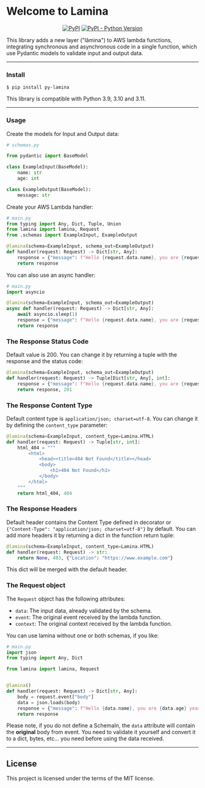 # Welcome to Lamina

<p align="center">
<a href="https://pypi.org/project/py-lamina/" target="_blank">
<img alt="PyPI" src="https://img.shields.io/pypi/v/py-lamina"/></a>
<a href="https://www.python.org" target="_blank">
<img alt="PyPI - Python Version" src="https://img.shields.io/pypi/pyversions/py-lamina"/>
</a>
</p>

This library adds a new layer ("lâmina") to AWS lambda functions, integrating synchronous and asynchronous code in a
single function, which use Pydantic models to validate input and output data.

---

### Install

```shell
$ pip install py-lamina
```

This library is compatible with Python 3.9, 3.10 and 3.11.

---

### Usage

Create the models for Input and Output data:

```python
# schemas.py

from pydantic import BaseModel

class ExampleInput(BaseModel):
    name: str
    age: int

class ExampleOutput(BaseModel):
    message: str
```

Create your AWS Lambda handler:

```python
# main.py
from typing import Any, Dict, Tuple, Union
from lamina import lamina, Request
from .schemas import ExampleInput, ExampleOutput

@lamina(schema=ExampleInput, schema_out=ExampleOutput)
def handler(request: Request) -> Dict[str, Any]:
    response = {"message": f"Hello {request.data.name}, you are {request.data.age} years old!"}
    return response
```

You can also use an async handler:

```python
# main.py
import asyncio

@lamina(schema=ExampleInput, schema_out=ExampleOutput)
async def handler(request: Request) -> Dict[str, Any]:
    await asyncio.sleep(1)
    response = {"message": f"Hello {request.data.name}, you are {request.data.age} years old!"}
    return response
```

### The Response Status Code
Default value is 200. You can change it by returning a tuple with the response and the status code:

```python
@lamina(schema=ExampleInput, schema_out=ExampleOutput)
def handler(request: Request) -> Tuple[Dict[str, Any], int]:
    response = {"message": f"Hello {request.data.name}, you are {request.data.age} years old!"}
    return response, 201
```

### The Response Content Type
Default content type is `application/json; charset=utf-8`. You can change it by defining the `content_type` parameter:

```python
@lamina(schema=ExampleInput, content_type=Lamina.HTML)
def handler(request: Request) -> Tuple[str, int]:
    html_404 = """
        <html>
            <head><title>404 Not Found</title></head>
            <body>
                <h1>404 Not Found</h1>
            </body>
        </html>
    """
    return html_404, 404
```

### The Response Headers
Default header contains the Content Type defined in decorator or `{"Content-Type": "application/json; charset=utf-8"}`
by default.
You can add more headers it by returning a dict in the function return tuple:

```python
@lamina(schema=ExampleInput, content_type=Lamina.HTML)
def handler(request: Request) -> str:
    return None, 403, {"Location": "https://www.example.com"}
```

This dict will be merged with the default header.

### The Request object

The `Request` object has the following attributes:
* `data`: The input data, already validated by the schema.
* `event`: The original event received by the lambda function.
* `context`: The original context received by the lambda function.

You can use lamina without one or both schemas, if you like:

```python
# main.py
import json
from typing import Any, Dict

from lamina import lamina, Request


@lamina()
def handler(request: Request) -> Dict[str, Any]:
    body = request.event["body"]
    data = json.loads(body)
    response = {"message": f"Hello {data.name}, you are {data.age} years old!"}
    return response
```

Please note, if you do not define a SchemaIn, the `data` attribute will contain the **original** body from event. You
need to validate it yourself and convert it to a dict, bytes, etc... you need before using the data received.

---

## License

This project is licensed under the terms of the MIT license.
